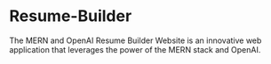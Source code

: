 # Resume-Builder
The MERN and OpenAI Resume Builder Website is an innovative web application that leverages the power of the MERN stack and OpenAI.
